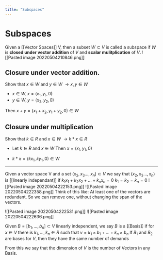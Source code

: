 ```yaml
---
title: "Subspaces"
---
```

# Subspaces
Given a [[Vector Spaces]] V, then a subset $W\subset V$ is called a subspace if $W$ is **closed under vector addition** of $V$ and **scalar mulitplication** of $V$.
![[Pasted image 20220504210846.png]]
## Closure under vector addition.
Show that $x \in W$ and $y \in W$ $\rightarrow  x, y \in W$
- $x \in W, x = (x_1, y_1, 0)$
- $y \in W, y=(x_2, y_2, 0)$

Then $x+y = (x_1+ x_2, y_1+y_2, 0) \in W$

## Closure under multiplication
Show that $k \in R$ and $x \in W$ $\rightarrow k*x \in R$
* Let $k \in R$ and $x \in W$
	Then $x=(x_1, y_1, 0)$
- $k*x=(kx_1, ky_1, 0) \in W$

______________________________________________
Given a vector space V and a set $(x_2, x_3..., x_n) \subset V$
we say that  $(x_2, x_3..., x_n)$ is [[linearly independant]]  if
$k_1x_1 + k_2x_2+...+ k_nx_n = 0$
$k_1=k_2=k_n =0$
![[Pasted image 20220504222153.png]]
![[Pasted image 20220504222358.png]]
Think of this like: At least one of the vectors are redundant. So we can remove one, without changing the span of the vectors.

![[Pasted image 20220504222531.png]]
![[Pasted image 20220504222636.png]]



Given $B=[b_1, ..., b_n] \subset V$ linearly independent, we say $B$ is a [[Basis]] if for $x \in V$ there is $k_1, ..., k_n \in R$ such that $v=k_1\times b_1+...+k_n \times b_n$
If $B_1$ and $B_2$ are bases for $V$, then they have the same number of demands

From this we say that the dimension of $V$ is the number of Vectors in any Basis.

